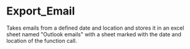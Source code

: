 # Export_Email
Takes emails from a defined date and location and stores it in an excel sheet named "Outlook emails" with a sheet marked with the date and location of the function call.
